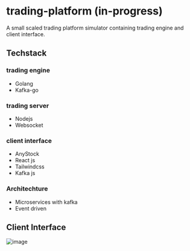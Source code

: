# trading-platform (in-progress)
A small scaled trading platform simulator containing trading engine and client interface.

## Techstack
### trading engine
- Golang
- Kafka-go

### trading server
- Nodejs
- Websocket

### client interface
- AnyStock
- React js
- Tailwindcss
- Kafka js

### Architechture
- Microservices with kafka
- Event driven




## Client Interface
![image](https://user-images.githubusercontent.com/59494865/225611040-6cf73f9b-e982-4380-bcd9-be07a020cdef.png)


